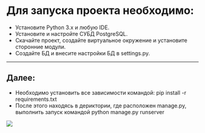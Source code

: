 # Для запуска проекта необходимо:

* Установите Python 3.x и любую IDE. 
* Установите и настройте СУБД PostgreSQL.
* Скачайте проект, создайте виртуальное окружение и установите сторонние модули.
* Создайте БД и внесите настройки БД в settings.py.

------
## Далее:

* Необходимо установить все зависимости командой: pip install -r requirements.txt 
* После этого находясь в дериктории, где расположен manage.py, выполнить запуск командой python manage.py runserver

![](https://i.yapx.ru/YIYHC.png)